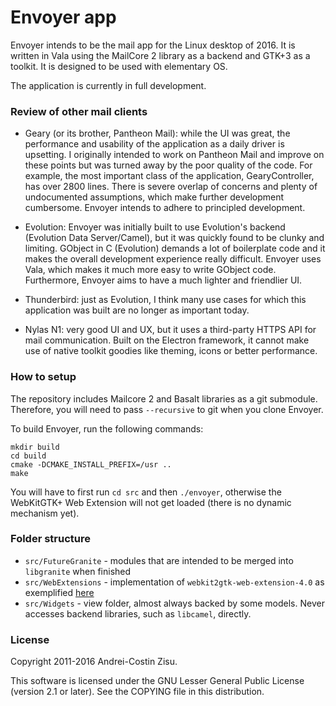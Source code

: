 # Envoyer app

Envoyer intends to be the mail app for the Linux desktop of 2016. It is written
in Vala using the MailCore 2 library as a backend and GTK+3 as a toolkit. It is 
designed to be used with elementary OS.

The application is currently in full development.

### Review of other mail clients

* Geary (or its brother, Pantheon Mail): while the UI was great, the performance
and usability of the application as a daily driver is upsetting. I originally
intended to work on Pantheon Mail and improve on these points but was turned
away by the poor quality of the code. For example, the most important class of
the application, GearyController, has over 2800 lines. There is severe overlap
of concerns and plenty of undocumented assumptions, which make further
development cumbersome. Envoyer intends to adhere to principled development.

* Evolution: Envoyer was initially built to use Evolution's backend (Evolution Data
Server/Camel), but it was quickly found to be clunky and limiting. GObject
in C (Evolution) demands a lot of boilerplate code and it makes the overall
development experience really difficult. Envoyer uses Vala, which makes it
much more easy to write GObject code.  Furthermore, Envoyer aims to have a 
much lighter and friendlier UI.

* Thunderbird: just as Evolution, I think many use cases for which this
application was built are no longer as important today.

* Nylas N1: very good UI and UX, but it uses a third-party HTTPS API for mail
communication. Built on the Electron framework, it cannot make use of native
toolkit goodies like theming, icons or better performance.

### How to setup

The repository includes Mailcore 2 and Basalt libraries as a git submodule. Therefore, you will need to pass
`--recursive` to git when you clone Envoyer.

To build Envoyer, run the following commands:
```
mkdir build
cd build
cmake -DCMAKE_INSTALL_PREFIX=/usr ..
make
```

You will have to first run `cd src` and then `./envoyer`, otherwise the 
WebKitGTK+ Web Extension will not get loaded (there is no dynamic mechanism yet).

### Folder structure

* `src/FutureGranite` - modules that are intended to be merged into `libgranite` when finished
* `src/WebExtensions` - implementation of `webkit2gtk-web-extension-4.0` as exemplified [here](https://github.com/rschroll/webkitdom/tree/extension)
* `src/Widgets` - view folder, almost always backed by some models. Never accesses backend libraries, such as `libcamel`, directly.

### License

Copyright 2011-2016 Andrei-Costin Zisu.

This software is licensed under the GNU Lesser General Public License (version 
    2.1 or later).  See the COPYING file in this distribution.
